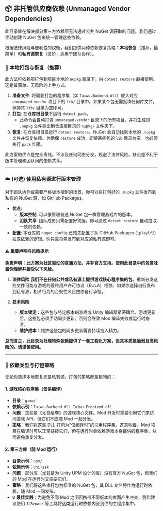 ## 📦 非托管供应商依赖 (Unmanaged Vendor Dependencies)

此目录旨在解决部分第三方依赖项无法通过公共 NuGet 源获取的问题。我们通过手动创建 NuGet 包来统一管理这些依赖。

根据法律风险与便利性的权衡，我们提供两种依赖恢复策略：**本地恢复**（推荐，最简单）和**私有源恢复**（进阶，适用于团队协作）。

### 🚀 本地打包与恢复（推荐）

此方法将依赖项打包到项目本地的 `nupkg` 目录下，供 `dotnet restore` 直接使用。这是最简单、无风险的上手方式。

1.  **准备文件**: 将需要打包的程序集（如 `Taiwu.Backend.dll`）放入对应 `unmanaged-vendor` 项目下的 `lib/` 目录中。如果某个包无需捆绑任何库文件，保持其 `lib/` 目录为空即可。
2.  **打包**: 在**仓库根目录**下运行 `dotnet pack`。
    - 此命令会自动打包 `unmanaged-vendor` 目录下的所有项目，并将生成的 `.nupkg` 文件输出到仓库根目录的 `nupkg/` 文件夹下。
3.  **恢复**: 在仓库根目录运行 `dotnet restore`。NuGet 会自动找到本地的 `.nupkg` 文件并恢复依赖。为确保 `restore` 成功，即使某些包的 `lib` 目录为空，也必须执行 `pack` 步骤。

此方案的优点是完全离线，不涉及任何网络分发，规避了法律风险。缺点是不利于版本管理和团队间的依赖共享。

---

### ☁️ (可选) 使用私有源进行版本管理

对于团队协作或需要严格版本控制的场景，你可以将打包好的 `.nupkg` 文件发布到私有的 NuGet 源，如 GitHub Packages。

- **优点**:
  - **版本控制**: 可以像管理普通 NuGet 包一样管理游戏库的版本。
  - **团队共享**: 团队成员只需配置好凭据，即可通过 `dotnet restore` 自动拉取一致的依赖。
- **配置**:
  本仓库的 `nuget.config` 已预先配置了从 GitHub Packages (`iplaylf2`) 拉取依赖的逻辑。你只需将包发布到对应的私有源即可。

#### ⚠️ 重要声明与风险提示

**免责声明：此方案为社区驱动的变通方法，并非官方支持。使用此目录中的包意味着你理解并接受以下风险。**

1.  **法律风险**
    **我们不在任何公共或私有源上提供游戏核心程序集的包**。重新分发这些文件可能与游戏的最终用户许可协议（EULA）相悖。如果你选择自行发布到私有源，相关行为的合规性风险由你自行承担。

2.  **技术风险**
    - **版本锁定**：这些包与特定版本的游戏或 Unity 编辑器紧密耦合。游戏更新后，这些包必须手动同步更新，否则会导致 Mod 编译失败或运行时崩溃。
    - **维护成本**：维护这些包的同步更新需要持续投入精力。

**总而言之，此目录为处理特殊依赖提供了一套工程化方案，但其本质是脆弱且高风险的。请谨慎使用。**

---

### 🧬 依赖类型与打包策略

无论你选择本地恢复还是私有源，打包的策略都是相同的：

#### 1. 游戏核心程序集（仅供编译）
- **目录**：`game/`
- **依赖示例**：`Taiwu.Backend.dll`, `Taiwu.Frontend.dll`
- **问题**：这些是《太吾绘卷》的游戏核心文件。Mod 开发时需要引用它们来访问游戏 API，但它们不应随 Mod 一起分发。
- **策略**：我们将这些 DLL 打包为“仅编译时”的引用程序集。这意味着，Mod 项目在编译时可以正常链接它们，但在运行时会依赖游戏本身提供的程序集，从而避免重复分发。

#### 2. 第三方库（随 Mod 运行）
- **目录示例**：`upm/`
- **依赖示例**：`UniTask`
- **问题**：部分库（尤其是为 Unity UPM 设计的库）没有官方 NuGet 包，但我们的 Mod 在运行时又需要它们。
- **策略**：我们将这些库打包为标准的 NuGet 包，其 DLL 文件将作为运行时依赖，随 Mod 一同发布。
- **💡 最佳实践**：为避免不同 Mod 之间因携带不同版本的库而产生冲突，强烈建议使用 `ILRepack` 等工具将这类运行时依赖内嵌到你的主程序集中。